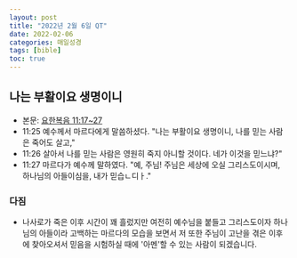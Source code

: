 ```yaml
---
layout: post
title: "2022년 2월 6일 QT"
date: 2022-02-06
categories: 매일성경
tags: [bible]
toc: true
---
```


## 나는 부활이요 생명이니
- 본문: [요한복음 11:17~27](https://www.bskorea.or.kr/bible/korbibReadpage.php?version=SAENEW&book=jhn&chap=11&sec=17&cVersion=&fontSize=15px&fontWeight=normal#focus)
- 11:25 예수께서 마르다에게 말씀하셨다. "나는 부활이요 생명이니, 나를 믿는 사람은 죽어도 살고,"
- 11:26 살아서 나를 믿는 사람은 영원히 죽지 아니할 것이다. 네가 이것을 믿느냐?"
- 11:27 마르다가 예수께 말하였다. "예, 주님! 주님은 세상에 오실 그리스도이시며, 하나님의 아들이심을, 내가 믿습ㄴ디ㅏ."

### 다짐
- 나사로가 죽은 이후 시간이 꽤 흘렀지만 여전히 예수님을 붙들고 그리스도이자 하나님의 아들이라 고백하는 마르다의 모습을 보면서
  저 또한 주님이 고난을 겪은 이후에 찾아오셔서 믿음을 시험하실 때에 '아멘'할 수 있는 사람이 되겠습니다.
